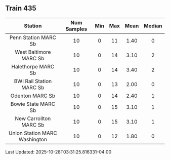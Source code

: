 ## Train 435

| Station | Num Samples | Min | Max | Mean | Median |
| :-----: | :---------: | :-: | :-: | :--: | :----: |
| Penn Station MARC Sb | 10 | 0 | 11 | 1.40 | 0 |
| West Baltimore MARC Sb | 10 | 0 | 14 | 3.10 | 2 |
| Halethorpe MARC Sb | 10 | 0 | 14 | 3.40 | 2 |
| BWI Rail Station MARC Sb | 10 | 0 | 13 | 2.00 | 0 |
| Odenton MARC Sb | 10 | 0 | 14 | 2.40 | 1 |
| Bowie State MARC Sb | 10 | 0 | 15 | 3.10 | 1 |
| New Carrollton MARC Sb | 10 | 0 | 15 | 3.10 | 1 |
| Union Station MARC Washington | 10 | 0 | 12 | 1.80 | 0 |


Last Updated: 2025-10-28T03:31:25.816331-04:00